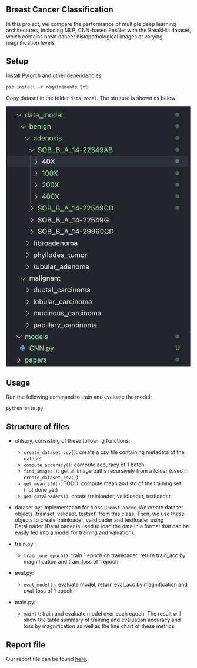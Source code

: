 ## Breast Cancer Classification

In this project, we compare the performance of multiple deep learning architectures, including MLP, CNN-based ResNet with the BreakHis dataset, which contains breat cancer histopathological images at varying magnification levels. 

## Setup
Install Pytorch and other dependencies:

	pip install -r requirements.txt


Copy dataset in the folder `data_model`.
The struture is shown as below

![alt text](https://raw.githubusercontent.com/khanhvynguyen/Breast_Cancer_NN_Project/main/pics/dataset.png?token=GHSAT0AAAAAACQNCCFPLFBRYPQDKELWAGYSZQLNYNQ)

## Usage

Run the following command to train and evaluate the model:

	python main.py


## Structure of files

- utils.py, consisting of these following functions:
	+ `create_dataset_csv()`: create a csv file containing metadata of the dataset
	+ `compute_accuracy()`: compute accuracy of 1 batch
	+ `find_images()`: get all image paths recursively from a folder (used in `create_dataset_csv()`)
	+ `get_mean_std()`: TODO: compute mean and std of the training set (not done yet)
	+ `get_dataloaders()`: create trainloader, validloader, testloader
	
- dataset.py: implementation for class `BreastCancer`. 
We create dataset objects (trainset, validset, testset) from this class. Then, we use these objects to create trainloader, validloader and testloader using DataLoader (DataLoader is used to load the data in a format that can be easily fed into a model for training and valuation).

- train.py:
    + `train_one_epoch()`: train 1 epoch on trainloader, return train_acc by magnification and train_loss of 1 epoch

- eval.py:
    + `eval_model()`: evaluate model, return eval_acc by magnification and eval_loss of 1 epoch
    
- main.py: 
    + `main()`: train and evaluate model over each epoch. The result will show the table summary of training and evaluation accuracy and loss by magnification as well as the line chart of these metrics

 
## Report file
Our report file can be found  <a href="https://github.com/khanhvynguyen/Breast_Cancer_NN_Project/blob/main/report_breast_cancer.pdf" target="_blank">here</a>.



